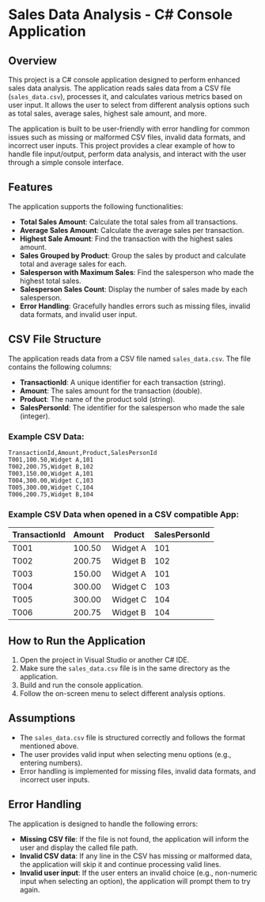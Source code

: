 # Sales Data Analysis - C# Console Application

## Overview

This project is a C# console application designed to perform enhanced sales data analysis. The application reads sales data from a CSV file (`sales_data.csv`), processes it, and calculates various metrics based on user input. It allows the user to select from different analysis options such as total sales, average sales, highest sale amount, and more.

The application is built to be user-friendly with error handling for common issues such as missing or malformed CSV files, invalid data formats, and incorrect user inputs. This project provides a clear example of how to handle file input/output, perform data analysis, and interact with the user through a simple console interface.

## Features

The application supports the following functionalities:
- **Total Sales Amount**: Calculate the total sales from all transactions.
- **Average Sales Amount**: Calculate the average sales per transaction.
- **Highest Sale Amount**: Find the transaction with the highest sales amount.
- **Sales Grouped by Product**: Group the sales by product and calculate total and average sales for each.
- **Salesperson with Maximum Sales**: Find the salesperson who made the highest total sales.
- **Salesperson Sales Count**: Display the number of sales made by each salesperson.
- **Error Handling**: Gracefully handles errors such as missing files, invalid data formats, and invalid user input.

## CSV File Structure

The application reads data from a CSV file named `sales_data.csv`. The file contains the following columns:

- **TransactionId**: A unique identifier for each transaction (string).
- **Amount**: The sales amount for the transaction (double).
- **Product**: The name of the product sold (string).
- **SalesPersonId**: The identifier for the salesperson who made the sale (integer).


 ### Example CSV Data:

```csv
TransactionId,Amount,Product,SalesPersonId
T001,100.50,Widget A,101
T002,200.75,Widget B,102
T003,150.00,Widget A,101
T004,300.00,Widget C,103
T005,300.00,Widget C,104
T006,200.75,Widget B,104
```

### Example CSV Data when opened in a CSV compatible App:

| TransactionId | Amount | Product   | SalesPersonId |
|---------------|--------|-----------|---------------|
| T001          | 100.50 | Widget A  | 101           |
| T002          | 200.75 | Widget B  | 102           |
| T003          | 150.00 | Widget A  | 101           |
| T004          | 300.00 | Widget C  | 103           |
| T005          | 300.00 | Widget C  | 104           |
| T006          | 200.75 | Widget B  | 104           |


## How to Run the Application

1. Open the project in Visual Studio or another C# IDE.
2. Make sure the `sales_data.csv` file is in the same directory as the application.
3. Build and run the console application.
4. Follow the on-screen menu to select different analysis options.

## Assumptions

- The `sales_data.csv` file is structured correctly and follows the format mentioned above.
- The user provides valid input when selecting menu options (e.g., entering numbers).
- Error handling is implemented for missing files, invalid data formats, and incorrect user inputs.

## Error Handling

The application is designed to handle the following errors:

- **Missing CSV file**: If the file is not found, the application will inform the user and display the called file path.
- **Invalid CSV data**: If any line in the CSV has missing or malformed data, the application will skip it and continue processing valid lines.
- **Invalid user input**: If the user enters an invalid choice (e.g., non-numeric input when selecting an option), the application will prompt them to try again.


